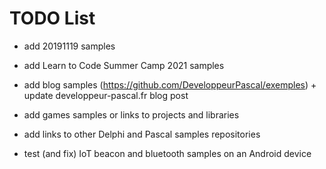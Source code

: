# TODO List

* add 20191119 samples
* add Learn to Code Summer Camp 2021 samples
* add blog samples (https://github.com/DeveloppeurPascal/exemples) + update developpeur-pascal.fr blog post

* add games samples or links to projects and libraries
* add links to other Delphi and Pascal samples repositories

* test (and fix) IoT beacon and bluetooth samples on an Android device
